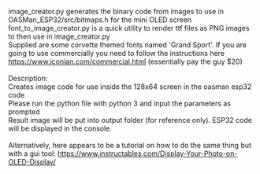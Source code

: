 image_creator.py generates the binary code from images to use in OASMan_ESP32/src/bitmaps.h for the mini OLED screen<br>
font_to_image_creator.py is a quick utility to render ttf files as PNG images to then use in image_creator.py<br>
Supplied are some corvette themed fonts named 'Grand Sport'. If you are going to use commercially you need to follow the instructions here https://www.iconian.com/commercial.html (essentially pay the guy $20)<br>
<br>
Description:<br>
Creates image code for use inside the 128x64 screen in the oasman esp32 code<br>
Please run the python file with python 3 and input the parameters as prompted<br>
Result image will be put into output folder (for reference only). ESP32 code will be displayed in the console.<br>
<br>
Alternatively, here appears to be a tutorial on how to do the same thing but with a gui tool: https://www.instructables.com/Display-Your-Photo-on-OLED-Display/ 
